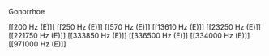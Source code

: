 Gonorrhoe

[[200 Hz (E)]]
[[250 Hz (E)]]
[[570 Hz (E)]]
[[13610 Hz (E)]]
[[23250 Hz (E)]]
[[221750 Hz (E)]]
[[333850 Hz (E)]]
[[336500 Hz (E)]]
[[334000 Hz (E)]]
[[971000 Hz (E)]]